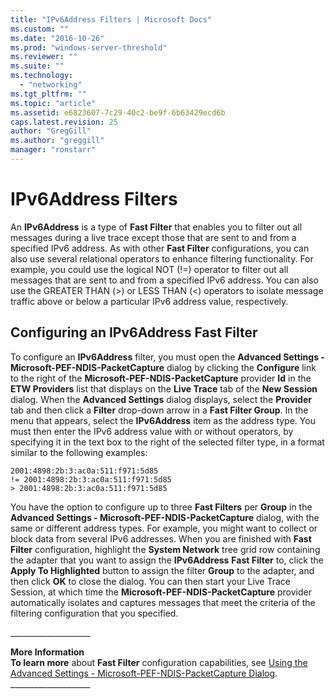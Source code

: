 ```yaml
---
title: "IPv6Address Filters | Microsoft Docs"
ms.custom: ""
ms.date: "2016-10-26"
ms.prod: "windows-server-threshold"
ms.reviewer: ""
ms.suite: ""
ms.technology: 
  - "networking"
ms.tgt_pltfrm: ""
ms.topic: "article"
ms.assetid: e6823607-7c29-40c2-be9f-6b63429ecd6b
caps.latest.revision: 25
author: "GregGill"
ms.author: "greggill"
manager: "ronstarr"
---
```

# IPv6Address Filters
An **IPv6Address** is a type of **Fast Filter** that enables you to filter out all messages during a live trace except those that are sent to and from a specified IPv6 address. As with other **Fast Filter** configurations, you can also use several relational operators to enhance filtering functionality. For example, you could use the logical NOT (!=) operator to filter out all messages that are sent to and from a specified IPv6 address. You can also use the GREATER THAN (>) or LESS THAN (<) operators to isolate message traffic above or below a particular IPv6 address value, respectively.  
  
## Configuring an IPv6Address Fast Filter  
 To configure an **IPv6Address** filter, you must open the **Advanced Settings - Microsoft-PEF-NDIS-PacketCapture** dialog by clicking the **Configure** link to the right of the **Microsoft-PEF-NDIS-PacketCapture** provider **Id** in the **ETW Providers** list that displays on the **Live Trace** tab of the **New Session** dialog. When the **Advanced Settings** dialog displays, select the **Provider** tab and then click a **Filter** drop-down arrow in a **Fast Filter Group**. In the menu that appears, select the **IPv6Address** item as the address type. You must then enter the IPv6 address value with or without operators, by specifying it in the text box to the right of the selected filter type, in a format similar to the following examples:  
  
 `2001:4898:2b:3:ac0a:511:f971:5d85`   
 `!= 2001:4898:2b:3:ac0a:511:f971:5d85`   
 `> 2001:4898:2b:3:ac0a:511:f971:5d85`  
  
 You have the option to configure up to three **Fast Filters** per **Group** in the **Advanced Settings - Microsoft-PEF-NDIS-PacketCapture** dialog, with the same or different address types. For example, you might want to collect or block data from several IPv6 addresses. When you are finished with **Fast Filter** configuration, highlight the **System Network** tree grid row containing the adapter that you want to assign the **IPv6Address**  **Fast Filter** to, click the **Apply To Highlighted** button to assign the filter **Group** to the adapter, and then click **OK** to close the dialog. You can then start your Live Trace Session, at which time the **Microsoft-PEF-NDIS-PacketCapture** provider automatically isolates and captures messages that meet the criteria of the filtering configuration that you specified.  
  
 ___________________\_  
  
 **More Information**   
 **To learn more** about **Fast Filter** configuration capabilities, see [Using the Advanced Settings - Microsoft-PEF-NDIS-PacketCapture Dialog](using-the-advanced-settings-microsoft-pef-ndis-packetcapture-dialog.md).   
___________________\_